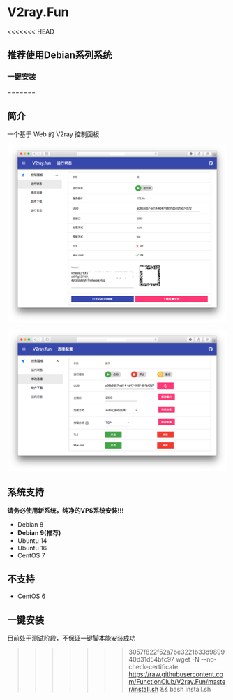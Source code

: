 # V2ray.Fun
<<<<<<< HEAD
## 推荐使用Debian系列系统
### 一键安装
=======

## 简介

一个基于 Web 的 V2ray 控制面板

![1.png](1.png)

![2.png](2.png)

## 系统支持

**请务必使用新系统，纯净的VPS系统安装!!!**

- Debian 8 
- **Debian 9(推荐)**
- Ubuntu 14
- Ubuntu 16
- CentOS 7

## 不支持
- CentOS 6

## 一键安装

目前处于测试阶段，不保证一键脚本能安装成功

>>>>>>> 3057f822f52a7be3221b33d989940d31d54bfc97
> wget -N --no-check-certificate https://raw.githubusercontent.com/FunctionClub/V2ray.Fun/master/install.sh && bash install.sh

